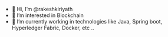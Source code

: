 - 👋 Hi, I’m @rakeshkiriyath
- 👀 I’m interested in Blockchain
- 🌱 I’m currently working in technologies like Java, Spring boot, Hyperledger Fabric, Docker, etc .. 

<!---
rakeshkiriyath/rakeshkiriyath is a ✨ special ✨ repository because its `README.md` (this file) appears on your GitHub profile.
You can click the Preview link to take a look at your changes.
--->

